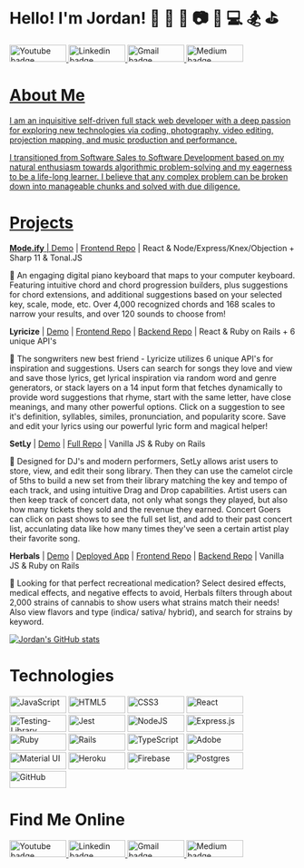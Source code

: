 # Hello! I'm Jordan! 🎵 🎺 🎹 📷 🎥 💻 🏂 ⛳ 
<p>
<a href="https://www.youtube.com/channel/UC7kqpbrNDD88o0yyEJ-lDGg/videos"><img src="https://img.shields.io/badge/youtube-%23FF0000.svg?&style=for-the-badge&logo=youtube&logoColor=white" height=30 width=100 alt="Youtube badge"/> 
<a href="https://www.linkedin.com/in/jordan-panasewicz/"><img src="https://img.shields.io/badge/linkedin-%230064e7.svg?&style=for-the-badge&logo=linkedin&logoColor=white" height=30 width=100 alt="Linkedin badge"/>
<a href="mailto:jbpanasewicz@gmail.com"><img src="https://img.shields.io/badge/gmail-%23fd1745.svg?&style=for-the-badge&logo=gmail&logoColor=white" height=30 width=100 alt="Gmail badge"/> 
<a href="https://jorpantech.medium.com/"><img src="https://img.shields.io/badge/medium-%238700f5.svg?&style=for-the-badge&logo=medium&logoColor=white" height=30 width=100 alt="Medium badge"/>
</p>

# About Me
<p>
I am an inquisitive self-driven full stack web developer with a deep passion for exploring new technologies via coding, photography, video editing, projection mapping, and music production and performance. 

I transitioned from Software Sales to Software Development based on my natural enthusiasm
towards algorithmic problem-solving and my eagerness to be a life-long learner. I believe that any complex problem can be broken down into manageable chunks and solved with due diligence. 
</p>

# Projects


**Mode.ify** | [Demo](https://www.youtube.com/watch?v=HNiOuJO_xKI) | [Frontend Repo](https://github.com/JorPan/musicly-frontend) | React & Node/Express/Knex/Objection + Sharp 11 & Tonal.JS

🎹   An engaging digital piano keyboard that maps to your computer keyboard. Featuring intuitive chord and chord progression builders, plus suggestions for chord extensions, and additional suggestions based on your selected key, scale, mode, etc. Over 4,000 recognized chords and 168 scales to narrow your results, and over 120 sounds to choose from! 

**Lyricize** | [Demo](https://www.youtube.com/watch?v=xNXhS0R3J9k&feature=youtu.be) | [Frontend Repo](https://github.com/JorPan/lyricize-frontend) | [Backend Repo](https://github.com/JorPan/lyricize-backend) | React & Ruby on Rails + 6 unique API's 

🎤  The songwriters new best friend - Lyricize utilizes 6 unique API's for inspiration and suggestions. Users can search for songs they love and view and save those lyrics, get lyrical inspiration via random word and genre generators, or stack layers on a 14 input form that fetches dynamically to provide word suggestions that rhyme, start with the same letter, have close meanings, and many other powerful options. Click on a suggestion to see it's definition, syllables, similes, pronunciation, and popularity score. Save and edit your lyrics using our powerful lyric form and magical helper! 

**SetLy** | [Demo](https://www.youtube.com/watch?v=T71Ynuger6M&feature=youtu.be) | [Full Repo](https://github.com/JorPan/realSetLy) | Vanilla JS & Ruby on Rails

🎵 Designed for DJ's and modern performers, SetLy allows arist users to store, view, and edit their song library. Then they can use the camelot circle of 5ths to build a new set from their library matching the key and tempo of each track, and using intuitive Drag and Drop capabilities. Artist users can then keep track of concert data, not only what songs they played, but also how many tickets they sold and the revenue they earned. Concert Goers can click on past shows to see the full set list, and add to their past concert list, accunlating data like how many times they've seen a certain artist play their favorite song.

**Herbals** | [Demo](https://youtu.be/DBSvbyIl-LU) | [Deployed App](https://herbalstrains.web.app/) | [Frontend Repo](https://github.com/JorPan/HerbalsFrontend) | [Backend Repo](https://github.com/JorPan/HerbalsBackend) | Vanilla JS & Ruby on Rails

🌿 Looking for that perfect recreational medication? Select desired effects, medical effects, and negative effects to avoid, Herbals filters through about 2,000 strains of cannabis to show users what strains match their needs! Also view flavors and type (indica/ sativa/ hybrid), and search for strains by keyword. 

[![Jordan's GitHub stats](https://github-readme-stats.vercel.app/api?username=jorpan&show_icons=true&theme=tokyonight)](https://github.com/jorpan/github-readme-stats)

# Technologies
<p><img alt="JavaScript" src="https://img.shields.io/badge/javascript%20-%23323330.svg?&style=for-the-badge&logo=javascript&logoColor=%23F7DF1E" height=30 width=100/>
<img alt="HTML5" src="https://img.shields.io/badge/html5%20-%23E34F26.svg?&style=for-the-badge&logo=html5&logoColor=white" height=30 width=100/>
<img alt="CSS3" src="https://img.shields.io/badge/css3%20-%231572B6.svg?&style=for-the-badge&logo=css3&logoColor=white" height=30 width=100/>
<img alt="React" src="https://img.shields.io/badge/react%20-%2320232a.svg?&style=for-the-badge&logo=react&logoColor=%2361DAFB" height=30 width=100/>
<img alt="Testing-Library" src="https://img.shields.io/badge/-Testing%20Library-%23E33332?&style=for-the-badge&logo=testing-library&logoColor=white" height=30 width=100/>
<img alt="Jest" src="https://img.shields.io/badge/-jest-%23C21325?&style=for-the-badge&logo=jest&logoColor=white" height=30 width=100/>
<img alt="NodeJS" src="https://img.shields.io/badge/node.js%20-%2343853D.svg?&style=for-the-badge&logo=node.js&logoColor=white" height=30 width=100/>
<img alt="Express.js" src="https://img.shields.io/badge/express.js%20-%23404d59.svg?&style=for-the-badge" height=30 width=100/>
<img alt="Ruby" src="https://img.shields.io/badge/ruby-%23CC342D.svg?&style=for-the-badge&logo=ruby&logoColor=white" height=30 width=100/>
<img alt="Rails" src="https://img.shields.io/badge/rails%20-%23CC0000.svg?&style=for-the-badge&logo=ruby-on-rails&logoColor=white" height=30 width=100/>
<img alt="TypeScript" src="https://img.shields.io/badge/typescript%20-%23007ACC.svg?&style=for-the-badge&logo=typescript&logoColor=white" height=30 width=100/>
<img alt="Adobe" src="https://img.shields.io/badge/adobe%20-%23FF0000.svg?&style=for-the-badge&logo=adobe&logoColor=white" height=30 width=100/>
<img alt="Material UI" src="https://img.shields.io/badge/material%20ui%20-%230081CB.svg?&style=for-the-badge&logo=material-ui&logoColor=white" height=30 width=100/>
<img alt="Heroku" src="https://img.shields.io/badge/heroku%20-%23430098.svg?&style=for-the-badge&logo=heroku&logoColor=white" height=30 width=100/>
<img alt="Firebase" src="https://img.shields.io/badge/firebase%20-%23039BE5.svg?&style=for-the-badge&logo=firebase" height=30 width=100/>
<img alt="Postgres" src ="https://img.shields.io/badge/postgres-%23316192.svg?&style=for-the-badge&logo=postgresql&logoColor=white" height=30 width=100/>
<img alt="GitHub" src="https://img.shields.io/badge/github%20-%23121011.svg?&style=for-the-badge&logo=github&logoColor=white" height=30 width=100/>
</p>

# Find Me Online 

<p><a href="https://www.youtube.com/channel/UC7kqpbrNDD88o0yyEJ-lDGg/videos"><img src="https://img.shields.io/badge/youtube-%23FF0000.svg?&style=for-the-badge&logo=youtube&logoColor=white" height=30 width=100 alt="Youtube badge"> 
<a href="https://www.linkedin.com/in/jordan-panasewicz/"><img src="https://img.shields.io/badge/linkedin-%230064e7.svg?&style=for-the-badge&logo=linkedin&logoColor=white" height=30 width=100 alt="Linkedin badge">
<a href="mailto:jbpanasewicz@gmail.com"><img src="https://img.shields.io/badge/gmail-%23fd1745.svg?&style=for-the-badge&logo=gmail&logoColor=white" height=30 width=100 alt="Gmail badge"> 
<a href="https://jorpantech.medium.com/"><img src="https://img.shields.io/badge/medium-%238700f5.svg?&style=for-the-badge&logo=medium&logoColor=white" height=30 width=100 alt="Medium badge"></p>


